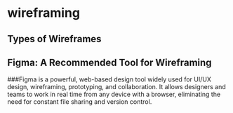 # wireframing
## Types of Wireframes
## Figma: A Recommended Tool for Wireframing
###Figma is a powerful, web-based design tool widely used for UI/UX design, wireframing, prototyping, and collaboration. It allows designers and teams to work in real time from any device with a browser, eliminating the need for constant file sharing and version control.
